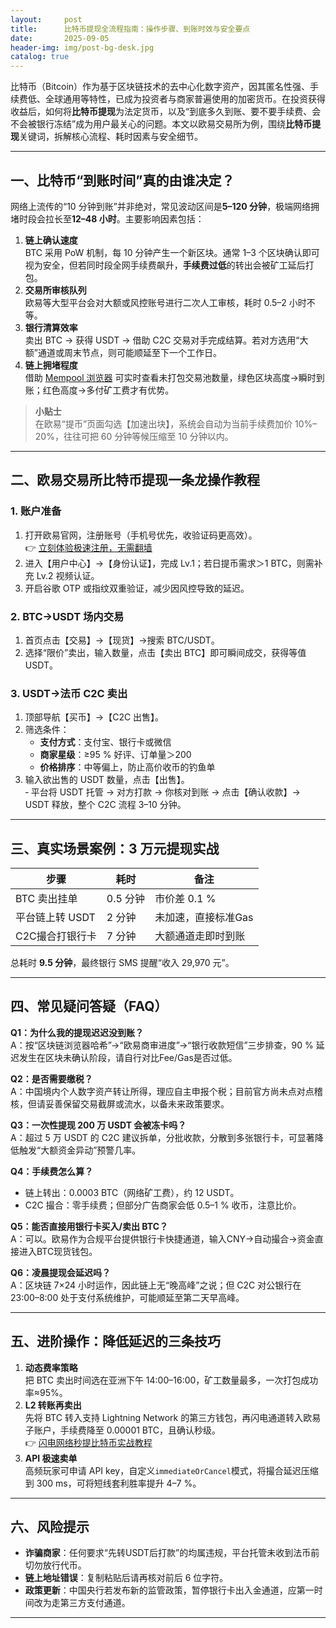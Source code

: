 ```yaml
---
layout:     post
title:      比特币提现全流程指南：操作步骤、到账时效与安全要点
date:       2025-09-05
header-img: img/post-bg-desk.jpg
catalog: true
---
```


比特币（Bitcoin）作为基于区块链技术的去中心化数字资产，因其匿名性强、手续费低、全球通用等特性，已成为投资者与商家普遍使用的加密货币。在投资获得收益后，如何将**比特币提现**为法定货币，以及“到底多久到账、要不要手续费、会不会被银行冻结”成为用户最关心的问题。本文以欧易交易所为例，围绕**比特币提现**关键词，拆解核心流程、耗时因素与安全细节。

---

## 一、比特币“到账时间”真的由谁决定？

网络上流传的“10 分钟到账”并非绝对，常见波动区间是**5–120 分钟**，极端网络拥堵时段会拉长至**12–48 小时**。主要影响因素包括：

1. **链上确认速度**  
   BTC 采用 PoW 机制，每 10 分钟产生一个新区块。通常 1–3 个区块确认即可视为安全，但若同时段全网手续费飙升，**手续费过低**的转出会被矿工延后打包。
2. **交易所审核队列**  
   欧易等大型平台会对大额或风控账号进行二次人工审核，耗时 0.5–2 小时不等。
3. **银行清算效率**  
   卖出 BTC → 获得 USDT → 借助 C2C 交易对手完成结算。若对方选用“大额”通道或周末节点，则可能顺延至下一个工作日。
4. **链上拥堵程度**  
   借助 [Mempool 浏览器](https://mempool.space) 可实时查看未打包交易池数量，绿色区块高度→瞬时到账；红色高度→多付矿工费才有优势。

> **小贴士**  
在欧易“提币”页面勾选【加速出块】，系统会自动为当前手续费加价 10%–20%，往往可把 60 分钟等候压缩至 10 分钟以内。

---

## 二、欧易交易所比特币提现一条龙操作教程

### 1. 账户准备
1. 打开欧易官网，注册账号（手机号优先，收验证码更高效）。  
   👉 [立刻体验极速注册，无需翻墙](https://okxdog.com/)
2. 进入【用户中心】→【身份认证】，完成 Lv.1；若日提币需求＞1 BTC，则需补充 Lv.2 视频认证。
3. 开启谷歌 OTP 或指纹双重验证，减少因风控导致的延迟。

### 2. BTC→USDT 场内交易
1. 首页点击【交易】→【现货】→搜索 BTC/USDT。
2. 选择“限价”卖出，输入数量，点击【卖出 BTC】即可瞬间成交，获得等值 USDT。

### 3. USDT→法币 C2C 卖出
1. 顶部导航【买币】→【C2C 出售】。
2. 筛选条件：  
   - **支付方式**：支付宝、银行卡或微信  
   - **商家星级**：≥95 % 好评、订单量＞200  
   - **价格排序**：中等偏上，防止高价收币的钓鱼单
3. 输入欲出售的 USDT 数量，点击【出售】。  
   ‑ 平台将 USDT 托管 → 对方打款 → 你核对到账 → 点击【确认收款】→ USDT 释放，整个 C2C 流程 3–10 分钟。

---

## 三、真实场景案例：3 万元提现实战

| 步骤 | 耗时 | 备注 |
|---|---|---|
| BTC 卖出挂单 | 0.5 分钟 | 市价差 0.1 % |
| 平台链上转 USDT | 2 分钟 | 未加速，直接标准Gas |
| C2C撮合打银行卡 | 7 分钟 | 大额通道走即时到账 |
总耗时 **9.5 分钟**，最终银行 SMS 提醒“收入 29,970 元”。

---

## 四、常见疑问答疑（FAQ）

**Q1：为什么我的提现迟迟没到账？**  
A：按“区块链浏览器哈希”→“欧易商审进度”→“银行收款短信”三步排查，90 % 延迟发生在区块未确认阶段，请自行对比Fee/Gas是否过低。

**Q2：是否需要缴税？**  
A：中国境内个人数字资产转让所得，理应自主申报个税；目前官方尚未点对点稽核，但请妥善保留交易截屏或流水，以备未来政策要求。

**Q3：一次性提现 200 万 USDT 会被冻卡吗？**  
A：超过 5 万 USDT 的 C2C 建议拆单，分批收款，分散到多张银行卡，可显著降低触发“大额资金异动”预警几率。

**Q4：手续费怎么算？**  
- 链上转出：0.0003 BTC（网络矿工费），约 12 USDT。  
- C2C 撮合：零手续费；但部分广告商家会低 0.5–1 % 收币，注意比价。

**Q5：能否直接用银行卡买入/卖出 BTC？**  
A：可以。欧易作为合规平台提供银行卡快捷通道，输入CNY→自动撮合→资金直接进入BTC现货钱包。

**Q6：凌晨提现会延迟吗？**  
A：区块链 7×24 小时运作，因此链上无“晚高峰”之说；但 C2C 对公银行在 23:00–8:00 处于支付系统维护，可能顺延至第二天早高峰。

---

## 五、进阶操作：降低延迟的三条技巧

1. **动态费率策略**  
   把 BTC 卖出时间选在亚洲下午 14:00–16:00，矿工数量最多，一次打包成功率≈95%。
2. **L2 转账再卖出**  
   先将 BTC 转入支持 Lightning Network 的第三方钱包，再闪电通道转入欧易子账户，手续费降至 0.00001 BTC，且确认秒级。  
   👉 [闪电网络秒提比特币实战教程](https://okxdog.com/)
3. **API 极速卖单**  
   高频玩家可申请 API key，自定义`immediateOrCancel`模式，将撮合延迟压缩到 300 ms，可将短线套利胜率提升 4–7 %。

---

## 六、风险提示

- **诈骗商家**：任何要求“先转USDT后打款”的均属违规，平台托管未收到法币前切勿放行代币。  
- **链上地址错误**：复制粘贴后请再核对前后 6 位字符。  
- **政策更新**：中国央行若发布新的监管政策，暂停银行卡出入金通道，应第一时间改为走第三方支付通道。

---
